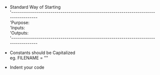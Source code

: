  - Standard Way of Starting\
'---------------------------------------------------------------------------------------\
'Purpose:\
'Inputs:\
'Outputs:\
'---------------------------------------------------------------------------------------

- Constants should be Capitalized\
 eg. FILENAME = ""
 
- Indent your code 
